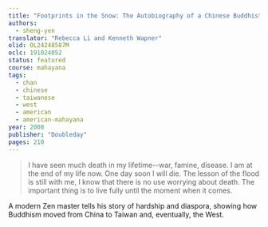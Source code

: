 ```yaml
---
title: "Footprints in the Snow: The Autobiography of a Chinese Buddhist Monk"
authors:
  - sheng-yen
translator: "Rebecca Li and Kenneth Wapner"
olid: OL24248587M
oclc: 191024052
status: featured
course: mahayana
tags:
  - chan
  - chinese
  - taiwanese
  - west
  - american
  - american-mahayana
year: 2008
publisher: "Doubleday"
pages: 210
---
```


> I have seen much death in my lifetime--war, famine, disease. I am at the end of my life now. One day soon I will die. The lesson of the flood is still with me, I know that there is no use worrying about death. The important thing is to live fully until the moment when it comes.

A modern Zen master tells his story of hardship and diaspora, showing how Buddhism moved from China to Taiwan and, eventually, the West.



